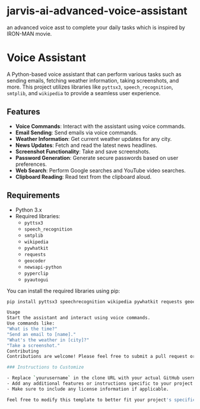 # jarvis-ai-advanced-voice-assistant
an advanced voice asst to complete your daily tasks which is inspired by IRON-MAN movie.
# Voice Assistant

A Python-based voice assistant that can perform various tasks such as sending emails, fetching weather information, taking screenshots, and more. This project utilizes libraries like `pyttsx3`, `speech_recognition`, `smtplib`, and `wikipedia` to provide a seamless user experience.

## Features

- **Voice Commands**: Interact with the assistant using voice commands.
- **Email Sending**: Send emails via voice commands.
- **Weather Information**: Get current weather updates for any city.
- **News Updates**: Fetch and read the latest news headlines.
- **Screenshot Functionality**: Take and save screenshots.
- **Password Generation**: Generate secure passwords based on user preferences.
- **Web Search**: Perform Google searches and YouTube video searches.
- **Clipboard Reading**: Read text from the clipboard aloud.

## Requirements

- Python 3.x
- Required libraries:
  - `pyttsx3`
  - `speech_recognition`
  - `smtplib`
  - `wikipedia`
  - `pywhatkit`
  - `requests`
  - `geocoder`
  - `newsapi-python`
  - `pyperclip`
  - `pyautogui`

You can install the required libraries using pip:

```bash
pip install pyttsx3 speechrecognition wikipedia pywhatkit requests geocoder newsapi-python pyperclip pyautogui

Usage
Start the assistant and interact using voice commands.
Use commands like:
"What is the time?"
"Send an email to [name]."
"What's the weather in [city]?"
"Take a screenshot."
Contributing
Contributions are welcome! Please feel free to submit a pull request or open an issue for any suggestions or improvements.

### Instructions to Customize

- Replace `yourusername` in the clone URL with your actual GitHub username.
- Add any additional features or instructions specific to your project.
- Make sure to include any license information if applicable.

Feel free to modify this template to better fit your project's specifics!

